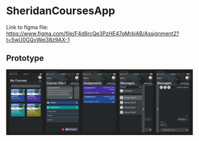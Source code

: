 # SheridanCoursesApp
Link to figma file: https://www.figma.com/file/F4d8rcQe3PzHE47qMrkjAB/Assignment2?t=5wU0GQvWei38z9AX-1

## Prototype
![Init](./prototype.jpg)
